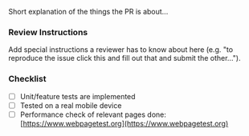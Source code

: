Short explanation of the things the PR is about...

### Review Instructions

Add special instructions a reviewer has to know about here (e.g. "to reproduce the issue click this and fill out that and submit the other...").

### Checklist

- [ ] Unit/feature tests are implemented
- [ ] Tested on a real mobile device
- [ ] Performance check of relevant pages done: [https://www.webpagetest.org](https://www.webpagetest.org)
